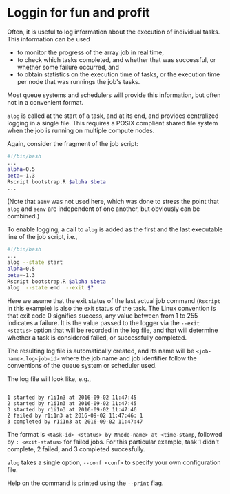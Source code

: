 # Loggin for fun and profit
Often, it is useful to log information about the execution of individual
tasks.  This information can be used

* to monitor the progress of the array job in real time,
* to check which tasks completed, and whether that was successful, or
    whether some failure occurred, and
* to obtain statistics on the execution time of tasks, or the execution
    time per node that was runnings the job's tasks.

Most queue systems and schedulers will provide this information, but often
not in a convenient format.

`alog` is called at the start of a task, and at its end, and provides
centralized logging in a single file.  This requires a POSIX complient
shared file system when the job is running on multiple compute nodes.

Again, consider the fragment of the job script:
```bash
#!/bin/bash
...
alpha=0.5
beta=-1.3
Rscript bootstrap.R $alpha $beta
...
```
(Note that `aenv` was not used here, which was done to stress the point
that `alog` and `aenv` are independent of one another, but obviously can
be combined.)

To enable logging, a call to `alog` is added as the first and the last
executable line of the job script, i.e.,
```bash
#!/bin/bash
...
alog --state start
alpha=0.5
beta=-1.3
Rscript bootstrap.R $alpha $beta
alog  --state end  --exit $?
```
Here we asume that the exit status of the last actual job command
(`Rscript` in this example) is also the exit status of the task.  The
Linux convention is that exit code 0 signifies success, any value between
from 1 to 255 indicates a failure.  It is the value passed to the logger
via the `--exit <status>` option that will be recorded in the log file,
and that will determine whether a task is considered failed, or
successfully completed.

The resulting log file is automatically created, and its name will be
`<job-name>.log<job-id>` where the job name and job identifier follow
the conventions of the queue system or scheduler used.

The log file will look like, e.g.,
```

1 started by r1i1n3 at 2016-09-02 11:47:45
2 started by r1i1n3 at 2016-09-02 11:47:45
3 started by r1i1n3 at 2016-09-02 11:47:46
2 failed by r1i1n3 at 2016-09-02 11:47:46: 1
3 completed by r1i1n3 at 2016-09-02 11:47:47
```
The format is `<task-id> <status> by Mnode-name> at <time-stamp`, followed
by `: <exit-status>` for failed jobs.  For this particular example, task
1 didn't complete, 2 failed, and 3 completed succesfully.

`alog` takes a single option, `--conf <conf>` to specify your own
configuration file.

Help on the command is printed using the `--print` flag.
